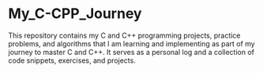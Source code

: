 # My_C-CPP_Journey


This repository contains my C and C++ programming projects, practice problems, and algorithms that I am learning and implementing as part of my journey to master C and C++. It serves as a personal log and a collection of code snippets, exercises, and projects.


